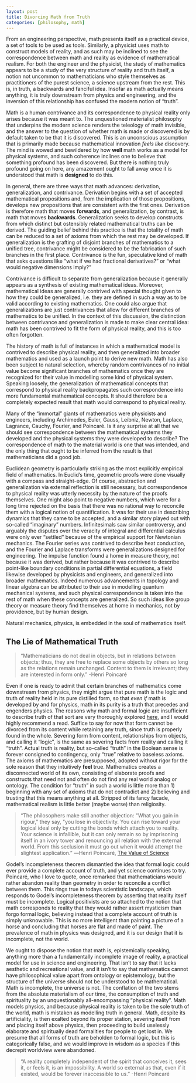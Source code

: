 ```yaml
---
layout: post
title: Divorcing Math from Truth
categories: [philosophy, math]
---
```


From an engineering perspective, math presents itself as a practical device, a set of tools to be used as tools. Similarly, a physicist uses math to construct models of reality, and as such may be inclined to see the correspondence between math and reality as evidence of mathematical realism. For both the engineer and the physicist, the study of mathematics appears to be a study of the very structure of reality and truth itself, a notion not uncommon to mathematicians who style themselves as practitioners of the purest science, a science upstream from the rest. This is, in truth, a backwards and fanciful idea. Insofar as math actually means anything, it is truly downstream from physics and engineering, and the inversion of this relationship has confused the modern notion of “truth”. 

<!--more-->

Math is a human contrivance and its correspondence to physical reality only arises because it was meant to. The unquestioned materialist philosophy that underpins the modern science renders the teleology of math invisible, and the answer to the question of whether math is made or discovered is by default taken to be that it is discovered. This is an unconscious assumption that is primarily made because mathematical innovation *feels like* discovery. The mind is wowed and bewildered by how **well** math works as a model for physical systems, and such coherence inclines one to believe that something profound has been discovered. But there is nothing truly profound going on here, any amazement ought to fall away once it is understood that math is **designed** to do this.

In general, there are three ways that math advances: derivation, generalization, and contrivance. Derivation begins with a set of accepted mathematical propositions and, from the implication of those propositions, develops new propositions that are consistent with the first ones. Derivation is therefore math that moves **forwards**, and generalization, by contrast, is math that moves **backwards**. Generalization seeks to develop constructs from which distinct but ostensibly related mathematical truths can be derived. The guiding belief behind this practice is that the totality of math can be reduced to a set of axioms from which the rest may be developed. If generalization is the grafting of disjoint branches of mathematics to a unified tree, contrivance might be considered to be the fabrication of such branches in the first place. Contrivance is the fun, speculative kind of math that asks questions like “what if we had fractional derivatives?” or “what would negative dimensions imply?”

Contrivance is difficult to separate from generalization because it generally appears as a synthesis of existing mathematical ideas. Moreover, mathematical ideas are generally contrived with special thought given to how they could be generalized, i.e. they are defined in such a way as to be valid according to existing mathematics. One could also argue that generalizations are just contrivances that allow for different branches of mathematics to be unified. In the context of this discussion, the distinction between contrivance and generalization is made to make clear central idea: math has been contrived to fit the form of physical reality, and this is too often forgotten.

The history of math is full of instances in which a mathematical model is contrived to describe physical reality, and then generalized into broader mathematics and used as a launch point to derive new math. Math has also been subject to natural selection, whereby random contrivances of no initial value become significant branches of mathematics once they are recognized for their value in modelling some kind of physical system. Speaking loosely, the generalization of mathematical concepts that correspond to physical reality backpropagates such correspondence into more fundamental mathematical concepts. It should therefore be a completely expected result that math would correspond to physical reality.

Many of the “immortal” giants of mathematics were physicists and engineers, including Archimedes, Euler, Gauss, Leibniz, Newton, Laplace, Lagrance, Cauchy, Fourier, and Poincaré. Is it any surprise at all that we should see correspondence between the mathematical systems they developed and the physical systems they were developed to describe? The correspondence of math to the material world is one that was intended, and the only thing that ought to be inferred from the result is that mathematicians did a good job.

Euclidean geometry is particularly striking as the most explicitly empirical field of mathematics. In Euclid’s time, geometric proofs were done visually with a compass and straight-edge. Of course, abstraction and generalization via external reflection is still necessary, but correspondence to physical reality was utterly necessity by the nature of the proofs themselves. One might also point to negative numbers, which were for a long time rejected on the basis that there was no rational way to reconcile them with a logical notion of quantification. It was for their use in describing dynamics that they came to be accepted, and a similar story played out with so-called “imaginary” numbers. Infinitesimals saw similar controversy, and arguably the disputes over the veracity of integral and differential calculus were only ever “settled” because of the empirical support for Newtonian mechanics. The Fourier series was contrived to describe heat conduction, and the Fourier and Laplace transforms were generalizations designed for engineering. The impulse function found a home in measure theory, not because it was derived, but rather because it was contrived to describe point-like boundary conditions in partial differential equations, a field likewise developed by physicists and engineers, and generalized into broader mathematics. Indeed numerous advancements in topology and linear algebra can be attributed to their use in modelling quantum mechanical systems, and such physical correspondence is taken into the rest of math when these concepts are generalized. So such ideas like group theory or measure theory find themselves at home in mechanics, not by providence, but by human design.

Natural mechanics, physics, is embedded in the soul of mathematics itself.

## The Lie of Mathematical Truth

> “Mathematicians do not deal in objects, but in relations between objects; thus, they are free to replace some objects by others so long as the relations remain unchanged. Content to them is irrelevant; they are interested in form only.” -Henri Poincaré

Even if one is ready to admit that certain branches of mathematics come downstream from physics, they might argue that pure math is the logic and truth of reality held in its pure distilled form, so that *even if* math is developed by and for physics, math in its purity is a truth that precedes and engenders physics. The reasons why math and formal logic are insufficient to describe truth of that sort are very thoroughly explored [here](https://www.arcaneknowledge.org/philtheo/formal/formal1.htm), and I would highly recommend a read. Suffice to say for now that form cannot be divorced from its content while retaining any truth, since truth is properly found in the whole. Severing form from content, relationships from objects, and calling it “logic”, is the same as severing facts from reality and calling it “truth”. Actual truth is reality, but so-called “truth” in the Boolean sense is forever consigned to contingency, only “true” relative to baseless axioms. The axioms of mathematics are presupposed, adopted without rigor for the sole reason that they intuitively **feel** true. Mathematics creates a disconnected world of its own, consisting of elaborate proofs and constructs that need not and often do not find any real world analog or ontology. The condition for “truth” in such a world is little more than 1) beginning with any set of axioms that do not contradict and 2) believing and trusting that this means anything at all. Stripped of its fancy facade, mathematical realism is little better (maybe worse) than religiosity.

> “The philosophers make still another objection: "What you gain in rigour," they say, "you lose in objectivity. You can rise toward your logical ideal only by cutting the bonds which attach you to reality. Your science is infallible, but it can only remain so by imprisoning itself in an ivory tower and renouncing all relation with the external world. From this seclusion it must go out when it would attempt the slightest application.”  ―Henri Poincaré, [The Value of Science](https://www.goodreads.com/work/quotes/1002131)

Godel’s incompleteness theorem dismantled the idea that formal logic could ever provide a complete account of truth, and yet science continues to try. Poincaré, who I love to quote, once remarked that mathematicians would rather abandon reality than geometry in order to reconcile a conflict between them. This rings true in todays scientistic landscape, which responds to Godel’s incompleteness theorem by asserting that reality itself must be incomplete. Logical positivists are so attached to the notion that math corresponds to reality that they would rather assert mysticism than forgo formal logic, believing instead that a complete account of truth is simply unknowable. This is no more intelligent than painting a picture of a horse and concluding that horses are flat and made of paint. The prevalence of math in physics was designed, and it is our design that it is incomplete, not the world.

We ought to dispose the notion that math is, epistemically speaking, anything more than a fundamentally incomplete image of reality, a practical model for use in science and engineering.  That isn’t to say that it lacks aesthetic and recreational value, and it isn’t to say that mathematics cannot have philosophical value apart from ontology or epistemology, but the structure of the universe should not be understood to be mathematical. Math is incomplete, the universe is not. The conflation of the two stems from the absolute materialism of our time, the consumption of truth and spirituality by an unquestionably all-encompassing “physical reality”. Math models physics, and because physical reality is taken to be the sole truth of the world, math is mistaken as modelling truth in general. Math, despite its artificiality, is then exalted beyond its proper station, severing itself from and placing itself above physics, then proceeding to build uselessly elaborate and spiritually dead formalities for people to get lost in. We presume that all forms of truth are beholden to formal logic, but this is categorically false, and we would improve in wisdom as a species if this decrepit worldview were abandoned. 

> “A reality completely independent of the spirit that conceives it, sees it, or feels it, is an impossibility. A world so external as that, even if it existed, would be forever inaccessible to us.” -Henri Poincaré